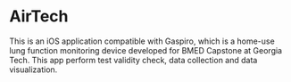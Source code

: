 # AirTech
This is an iOS application compatible with Gaspiro, which is a home-use lung function monitoring device developed for BMED Capstone at Georgia Tech. This app perform test validity check, data collection and data visualization. 

